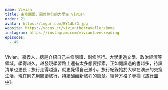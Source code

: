 ```yaml
---
name: Vivian
title: 主修閱讀、副修旅行的大學生 Vivian
order: 21
avatar: https://imgur.com/BY1db3G.jpg
website: https://vocus.cc/vivianthetraveller/home
instagram: https://instagram.com/vivianlovesreading
episodes:
  - 49
---
```


Vivian，嘉義人，總是介紹自己主修閱讀，副修旅行。大學走過文學、政治經濟等領域，學得越久，越發現學習路上還有太多想要探索，正如閱讀過的書越多，待讀清單也更長；旅行走得越遠，就更覺得自己渺小。旅行紀錄始於大學在澳洲的交換生活，現在則先用閱讀旅行，持續醞釀新旅程的篇章。經營方格子專欄《[旅行圖中](https://vocus.cc/vivianthetraveller/home)》。